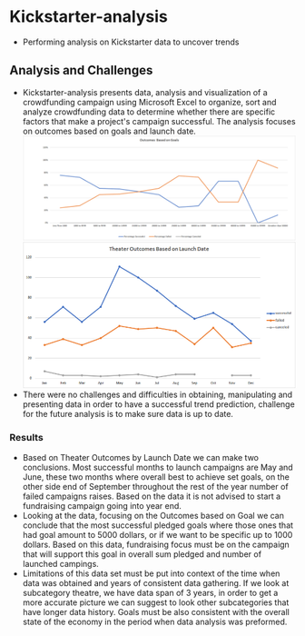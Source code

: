 # Kickstarter-analysis
* Performing analysis on Kickstarter data to uncover trends

## Analysis and Challenges 
* Kickstarter-analysis presents data, analysis and visualization of a crowdfunding campaign using Microsoft Excel to organize, sort and analyze crowdfunding data to determine whether there are specific factors that make a project's campaign successful. The analysis focuses on outcomes based on goals and launch date.
![This is an image](https://github.com/MilosPopov007/kickstarter-analysis/blob/main/Outcomes_vs_Goals.png)
![This is an image](https://github.com/MilosPopov007/kickstarter-analysis/blob/main/Theater_Outcomes_vs_Launch.png)
* There were no challenges and difficulties in obtaining, manipulating and presenting data in order to have a successful trend prediction,  challenge for the future analysis is to make sure data is up to date. 

### Results
* Based on Theater Outcomes by Launch Date we can make two conclusions. Most successful months to launch campaigns are May and June, these two months where overall best to achieve set goals, on the other side end of September throughout the rest of the year number of failed campaigns raises. Based on the data it is not advised to start a fundraising campaign going into year end.
* Looking at the data, focusing on the Outcomes based on Goal we can conclude that the most successful  pledged goals where those ones that had goal amount to  5000 dollars, or if we want to be specific up to 1000 dollars. Based on this data, fundraising focus must be on the campaign that will support this goal in overall sum pledged and number of launched campings.
* Limitations of this data set must be put into context of the time when data was obtained and years of consistent data gathering. If we look at subcategory theatre, we have data span of 3 years, in order to get a more accurate picture we can suggest to look other subcategories that have longer data history. Goals must be also consistent with the overall state of the economy in the period when data analysis was preformed.



